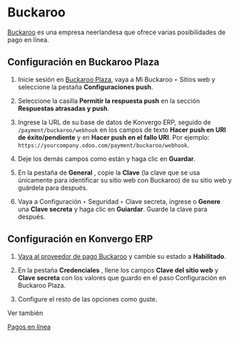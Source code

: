 # Buckaroo

[Buckaroo](https://www.buckaroo.eu/) es una empresa neerlandesa que ofrece
varias posibilidades de pago en línea.

## Configuración en Buckaroo Plaza

  1. Inicie sesión en [Buckaroo Plaza](https://plaza.buckaroo.nl), vaya a Mi Buckaroo ‣ Sitios web y seleccione la pestaña **Configuraciones push**.

  2. Seleccione la casilla **Permitir la respuesta push** en la sección **Respuestas atrasadas y push**.

  3. Ingrese la URL de su base de datos de Konvergo ERP, seguido de `/payment/buckaroo/webhook` en los campos de texto **Hacer push en URI de éxito/pendiente** y en **Hacer push en el fallo URI**. Por ejemplo: `https://yourcompany.odoo.com/payment/buckaroo/webhook`.

  4. Deje los demás campos como están y haga clic en **Guardar**.

  5. En la pestaña de **General** , copie la **Clave** (la clave que se usa únicamente para identificar su sitio web con Buckaroo) de su sitio web y guárdela para después.

  6. Vaya a Configuración ‣ Seguridad ‣ Clave secreta, ingrese o **Genere** una **Clave secreta** y haga clic en **Guiardar**. Guarde la clave para después.

## Configuración en Konvergo ERP

  1. [Vaya al proveedor de pago Buckaroo](../payment_providers#payment-providers-add-new) y cambie su estado a **Habilitado**.

  2. En la pestaña **Credenciales** , llene los campos **Clave del sitio web** y **Clave secreta** con los valores que guardo en el paso Configuración en Buckaroo Plaza.

  3. Configure el resto de las opciones como guste.

<div class="alert alert-secondary">
<p class="alert-title">
Ver también</p><p><a href="../payment_providers">Pagos en línea</a></p>
</div>

